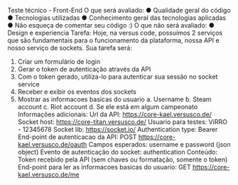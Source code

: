  Teste técnico - Front-End
O que será avaliado:
● Qualidade geral do código
● Tecnologias utilizadas
● Conhecimento geral das tecnologias aplicadas
● Não esqueça de comentar seu código :)
O que não será avaliado:
● Design e experiencia
Tarefa:
Hoje, na versus code, possuímos 2 serviços que são fundamentais para o funcionamento da plataforma, nossa API e nosso serviço de sockets. Sua tarefa será:
1. Criar um formulário de login
2. Gerar o token de autenticação através da API
3. Com o token gerado, utiliza-lo para autenticar sua sessão no socket service
4. Receber e exibir os eventos dos sockets
5. Mostrar as informacoes basicas do usuario
a. Username
b. Steam account
c. Riot account
d. Se ele está em algum campeonato
Informações adicionais:
Url da API: ​https://core-kael.versusco.de/ Socket host: ​https://core-titan.versusco.de/ Usuario para testes: ViRRO - 12345678 Socket lib: ​https://socket.io/
Authentication type: Bearer
End-point de autenticacao da API: POST ​https://core-kael.versusco.de/oauth Campos esperados: username e password (json object)
Evento de autenticação do socket: ​authentication
Conteúdo: Token recebido pela API (sem chaves ou formatação, somente o token)
End-point para ler as informacoes basicas do usuario: GET https://core-kael.versusco.de/me
    

